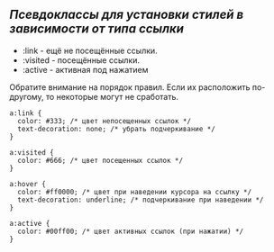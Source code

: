 ## *Псевдоклассы для установки стилей в зависимости от типа ссылки*

   * :link - ещё не посещённые ссылки.    
   * :visited - посещённые ссылки.    
   * :active - активная под нажатием

Обратите внимание на порядок правил. Если их расположить по-другому, то некоторые могут не сработать.

```
a:link {
  color: #333; /* цвет непосещенных ссылок */
  text-decoration: none; /* убрать подчеркивание */
}

a:visited {
  color: #666; /* цвет посещенных ссылок */
}

a:hover {
  color: #ff0000; /* цвет при наведении курсора на ссылку */
  text-decoration: underline; /* подчеркивание при наведении */
}

a:active {
  color: #00ff00; /* цвет активных ссылок (при нажатии) */
}

```